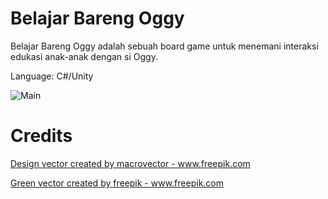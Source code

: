 # Belajar Bareng Oggy

Belajar Bareng Oggy adalah sebuah board game untuk menemani interaksi edukasi anak-anak dengan si Oggy.

Language: C#/Unity

![Main](https://media.githubusercontent.com/media/adewandaru/bbo/master/Assets/Resources/Board/board.jpg)

# Credits
<a href='https://www.freepik.com/vectors/design'>Design vector created by macrovector - www.freepik.com</a>

<a href='https://www.freepik.com/vectors/green'>Green vector created by freepik - www.freepik.com</a>
